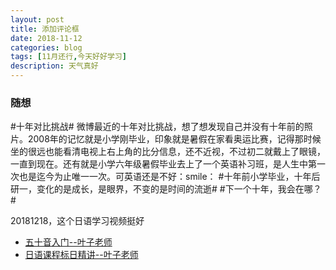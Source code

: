 ```yaml
---
layout: post
title: 添加评论框
date: 2018-11-12
categories: blog
tags: [11月还行,今天好好学习]
description: 天气真好
---
```


### 随想
#十年对比挑战#
微博最近的十年对比挑战，想了想发现自己并没有十年前的照片。2008年的记忆就是小学刚毕业，印象就是暑假在家看奥运比赛，记得那时候坐的很远也能看清电视上右上角的比分信息，还不近视，不过初二就戴上了眼镜，一直到现在。还有就是小学六年级暑假毕业去上了一个英语补习班，是人生中第一次也是迄今为止唯一一次。可英语还是不好：smile：
#十年前小学毕业，十年后研一，变化的是成长，是眼界，不变的是时间的流逝#
#下一个十年，我会在哪？#

20181218，这个日语学习视频挺好
- [五十音入门--叶子老师](https://www.bilibili.com/video/av15092531)
- [日语课程标日精讲--叶子老师](https://www.bilibili.com/video/av3060477)
